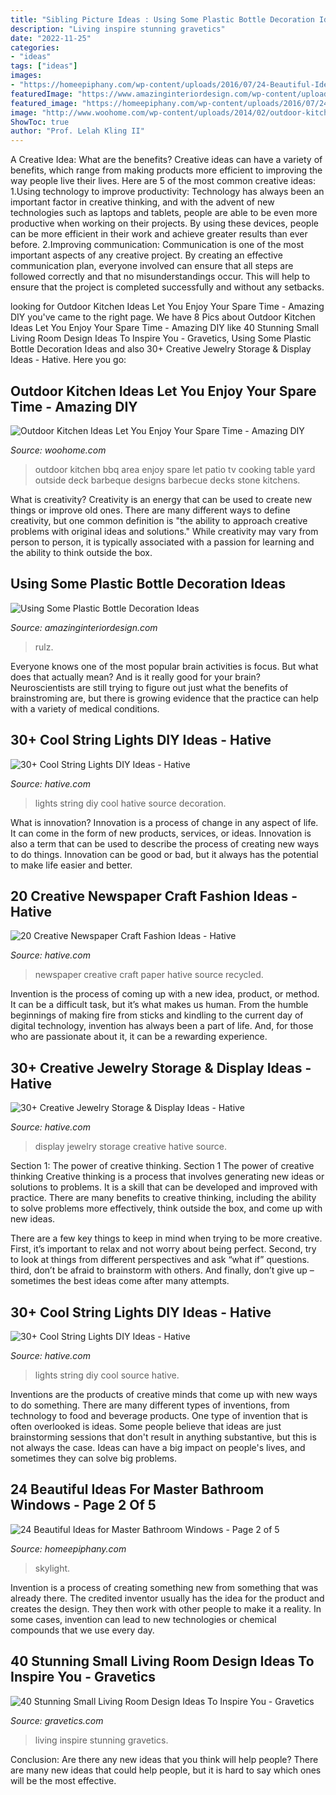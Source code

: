 ```yaml
---
title: "Sibling Picture Ideas : Using Some Plastic Bottle Decoration Ideas"
description: "Living inspire stunning gravetics"
date: "2022-11-25"
categories:
- "ideas"
tags: ["ideas"]
images:
- "https://homeepiphany.com/wp-content/uploads/2016/07/24-Beautiful-Ideas-for-Master-Bathroom-Windows-9.jpg"
featuredImage: "https://www.amazinginteriordesign.com/wp-content/uploads/2013/10/p5.jpg"
featured_image: "https://homeepiphany.com/wp-content/uploads/2016/07/24-Beautiful-Ideas-for-Master-Bathroom-Windows-9.jpg"
image: "http://www.woohome.com/wp-content/uploads/2014/02/outdoor-kitchen-15.jpg"
ShowToc: true
author: "Prof. Lelah Kling II"
---
```



A Creative Idea: What are the benefits?
Creative ideas can have a variety of benefits, which range from making products more efficient to improving the way people live their lives. Here are 5 of the most common creative ideas: 
1.Using technology to improve productivity: Technology has always been an important factor in creative thinking, and with the advent of new technologies such as laptops and tablets, people are able to be even more productive when working on their projects. By using these devices, people can be more efficient in their work and achieve greater results than ever before. 
 2.Improving communication: Communication is one of the most important aspects of any creative project. By creating an effective communication plan, everyone involved can ensure that all steps are followed correctly and that no misunderstandings occur. This will help to ensure that the project is completed successfully and without any setbacks. 
 
	

		
looking for Outdoor Kitchen Ideas Let You Enjoy Your Spare Time - Amazing DIY you've came to the right page. We have 8 Pics about Outdoor Kitchen Ideas Let You Enjoy Your Spare Time - Amazing DIY like 40 Stunning Small Living Room Design Ideas To Inspire You - Gravetics, Using Some Plastic Bottle Decoration Ideas and also 30+ Creative Jewelry Storage &amp; Display Ideas - Hative. Here you go:
		
    
## Outdoor Kitchen Ideas Let You Enjoy Your Spare Time - Amazing DIY

<img loading=lazy src="http://www.woohome.com/wp-content/uploads/2014/02/outdoor-kitchen-15.jpg" onerror="this.onerror=null;this.src='https://tse2.mm.bing.net/th?id=OIP.aBX0IHzMpmdlZpbli8pgXgHaJ4&amp;pid=15.1';" alt="Outdoor Kitchen Ideas Let You Enjoy Your Spare Time - Amazing DIY">

_Source: woohome.com_

>outdoor kitchen bbq area enjoy spare let patio tv cooking table yard outside deck barbeque designs barbecue decks stone kitchens. 

	

What is creativity?
Creativity is an energy that can be used to create new things or improve old ones. There are many different ways to define creativity, but one common definition is "the ability to approach creative problems with original ideas and solutions." While creativity may vary from person to person, it is typically associated with a passion for learning and the ability to think outside the box.

    
## Using Some Plastic Bottle Decoration Ideas

<img loading=lazy src="https://www.amazinginteriordesign.com/wp-content/uploads/2013/10/p5.jpg" onerror="this.onerror=null;this.src='https://tse2.mm.bing.net/th?id=OIP.lAXUE2m33Xg7zX78_T0q8AHaMY&amp;pid=15.1';" alt="Using Some Plastic Bottle Decoration Ideas">

_Source: amazinginteriordesign.com_

>rulz. 

	

Everyone knows one of the most popular brain activities is focus. But what does that actually mean? And is it really good for your brain? Neuroscientists are still trying to figure out just what the benefits of brainstroming are, but there is growing evidence that the practice can help with a variety of medical conditions.

    
## 30+ Cool String Lights DIY Ideas - Hative

<img loading=lazy src="https://hative.com/wp-content/uploads/2015/01/string-lights-diy-ideas/15-string-lights-diy-ideas.jpg" onerror="this.onerror=null;this.src='https://tse3.mm.bing.net/th?id=OIP.8_MbPe9P1zdsin5ir-VOTQHaJ3&amp;pid=15.1';" alt="30+ Cool String Lights DIY Ideas - Hative">

_Source: hative.com_

>lights string diy cool hative source decoration. 

	

What is innovation?
Innovation is a process of change in any aspect of life. It can come in the form of new products, services, or ideas. Innovation is also a term that can be used to describe the process of creating new ways to do things. Innovation can be good or bad, but it always has the potential to make life easier and better.

    
## 20 Creative Newspaper Craft Fashion Ideas - Hative

<img loading=lazy src="https://hative.com/wp-content/uploads/2014/10/newspaper-craft-fashion-ideas/14-creative-newspaper-craft-fashion-ideas.jpg" onerror="this.onerror=null;this.src='https://tse1.mm.bing.net/th?id=OIP.LGUML7UIRXT0iilHjTsgxQHaLH&amp;pid=15.1';" alt="20 Creative Newspaper Craft Fashion Ideas - Hative">

_Source: hative.com_

>newspaper creative craft paper hative source recycled. 

	

Invention is the process of coming up with a new idea, product, or method. It can be a difficult task, but it’s what makes us human. From the humble beginnings of making fire from sticks and kindling to the current day of digital technology, invention has always been a part of life. And, for those who are passionate about it, it can be a rewarding experience.

    
## 30+ Creative Jewelry Storage &amp; Display Ideas - Hative

<img loading=lazy src="https://hative.com/wp-content/uploads/2015/01/jewelry-storage-display-ideas/22-jewelry-storage-display-ideas.jpg" onerror="this.onerror=null;this.src='https://tse2.mm.bing.net/th?id=OIP.QTYojMsHxAUaXdXwJ7jSrwHaLK&amp;pid=15.1';" alt="30+ Creative Jewelry Storage &amp; Display Ideas - Hative">

_Source: hative.com_

>display jewelry storage creative hative source. 

	

Section 1: The power of creative thinking.
Section 1 The power of creative thinking
Creative thinking is a process that involves generating new ideas or solutions to problems. It is a skill that can be developed and improved with practice. There are many benefits to creative thinking, including the ability to solve problems more effectively, think outside the box, and come up with new ideas.

There are a few key things to keep in mind when trying to be more creative. First, it’s important to relax and not worry about being perfect. Second, try to look at things from different perspectives and ask “what if” questions. third, don’t be afraid to brainstorm with others. And finally, don’t give up – sometimes the best ideas come after many attempts.

    
## 30+ Cool String Lights DIY Ideas - Hative

<img loading=lazy src="https://hative.com/wp-content/uploads/2015/01/string-lights-diy-ideas/7-string-lights-diy-ideas.jpg" onerror="this.onerror=null;this.src='https://tse1.mm.bing.net/th?id=OIP.YEEweGHGFbA0n5-Bs02HpQHaLL&amp;pid=15.1';" alt="30+ Cool String Lights DIY Ideas - Hative">

_Source: hative.com_

>lights string diy cool source hative. 

	

Inventions are the products of creative minds that come up with new ways to do something. There are many different types of inventions, from technology to food and beverage products. One type of invention that is often overlooked is ideas. Some people believe that ideas are just brainstorming sessions that don't result in anything substantive, but this is not always the case. Ideas can have a big impact on people's lives, and sometimes they can solve big problems.

    
## 24 Beautiful Ideas For Master Bathroom Windows - Page 2 Of 5

<img loading=lazy src="https://homeepiphany.com/wp-content/uploads/2016/07/24-Beautiful-Ideas-for-Master-Bathroom-Windows-9.jpg" onerror="this.onerror=null;this.src='https://tse2.mm.bing.net/th?id=OIP._b-ny0XxHnq3JirTW9_jLQHaLH&amp;pid=15.1';" alt="24 Beautiful Ideas for Master Bathroom Windows - Page 2 of 5">

_Source: homeepiphany.com_

>skylight. 

	

Invention is a process of creating something new from something that was already there. The credited inventor usually has the idea for the product and creates the design. They then work with other people to make it a reality. In some cases, invention can lead to new technologies or chemical compounds that we use every day.

    
## 40 Stunning Small Living Room Design Ideas To Inspire You - Gravetics

<img loading=lazy src="https://www.gravetics.com/wp-content/uploads/2016/12/Living-Room-Decor.jpg" onerror="this.onerror=null;this.src='https://tse1.mm.bing.net/th?id=OIP.srBNn2rquv2NveYGUIYovgHaLH&amp;pid=15.1';" alt="40 Stunning Small Living Room Design Ideas To Inspire You - Gravetics">

_Source: gravetics.com_

>living inspire stunning gravetics. 

	

Conclusion: Are there any new ideas that you think will help people?
There are many new ideas that could help people, but it is hard to say which ones will be the most effective.

